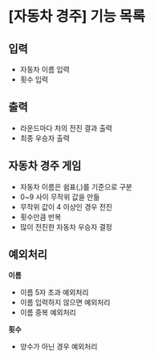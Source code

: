# [자동차 경주] 기능 목록

## 입력

* 자동차 이름 입력
* 횟수 입력

## 출력

* 라운드마다 차의 전진 결과 출력
* 최종 우승자 출력

## 자동차 경주 게임

* 자동차 이름은 쉼표(,)를 기준으로 구분
* 0~9 사이 무작위 값을 만듦
* 무작위 값이 4 이상인 경우 전진
* 횟수만큼 반복
* 많이 전진한 자동차 우승자 결정

## 예외처리

**이름**

* 이름 5자 초과 예외처리
* 이름 입력하지 않으면 예외처리
* 이름 중복 예외처리

**횟수**

* 양수가 아닌 경우 예외처리